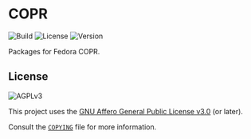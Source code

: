 # COPR

![Build](https://img.shields.io/github/actions/workflow/status/theomund/copr/linux.yml?style=for-the-badge&logo=linux&logoColor=white)
![License](https://img.shields.io/github/license/theomund/copr?style=for-the-badge&logo=gnu&logoColor=white&color=mediumorchid)
![Version](https://img.shields.io/badge/version-0.1.1-blue?style=for-the-badge&logo=github&logoColor=white)

Packages for Fedora COPR.

## License

![AGPLv3](https://www.gnu.org/graphics/agplv3-with-text-162x68.png)

This project uses the [GNU Affero General Public License v3.0](https://www.gnu.org/licenses/agpl-3.0.html) (or later).

Consult the [`COPYING`](COPYING) file for more information.
